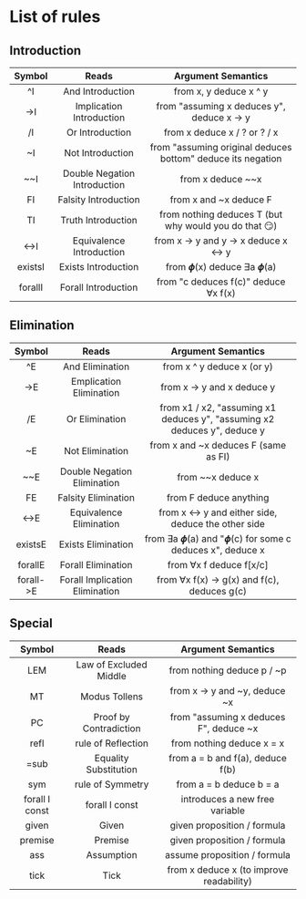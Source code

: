 # List of rules

## Introduction

| Symbol  |            Reads             |                     Argument Semantics                      |
| :-----: | :--------------------------: | :---------------------------------------------------------: |
|   ^I    |       And Introduction       |                   from x, y deduce x ^ y                    |
|   ->I   |   Implication Introduction   |         from "assuming x deduces y", deduce x -> y          |
|   /I    |       Or Introduction        |                from x deduce x / ? or ? / x                 |
|   ~I    |       Not Introduction       | from "assuming original deduces bottom" deduce its negation |
|   ~~I   | Double Negation Introduction |                      from x deduce ~~x                      |
|   FI    |     Falsity Introduction     |                   from x and ~x deduce F                    |
|   TI    |      Truth Introduction      | from nothing deduces T (but why would you do that :smirk:)  |
|  <->I   |   Equivalence Introduction   |            from x -> y and y -> x deduce x <-> y            |
| existsI |     Exists Introduction      |                  from 𝝓(x) deduce ∃a 𝝓(a)                   |
| forallI |     Forall Introduction      |            from "c deduces f(c)" deduce ∀x f(x)             |

## Elimination

|  Symbol   |             Reads              |                            Argument Semantics                            |
| :-------: | :----------------------------: | :----------------------------------------------------------------------: |
|    ^E     |        And Elimination         |                        from x ^ y deduce x (or y)                        |
|    ->E    |    Emplication Elimination     |                        from x -> y and x deduce y                        |
|    /E     |         Or Elimination         | from x1 / x2, "assuming x1 deduces y", "assuming x2 deduces y", deduce y |
|    ~E     |        Not Elimination         |                   from x and ~x deduces F (same as FI)                   |
|    ~~E    |  Double Negation Elimination   |                            from ~~x deduce x                             |
|    FE     |      Falsity Elimination       |                          from F deduce anything                          |
|   <->E    |    Equivalence Elimination     |           from x <-> y and either side, deduce the other side            |
|  existsE  |       Exists Elimination       |          from ∃a 𝝓(a) and "𝝓(c) for some c deduces x", deduce x          |
|  forallE  |       Forall Elimination       |                         from ∀x f deduce f[x/c]                          |
| forall->E | Forall Implication Elimination |               from ∀x f(x) -> g(x) and f(c), deduces g(c)                |

## Special

|     Symbol     |         Reads          |            Argument Semantics            |
| :------------: | :--------------------: | :--------------------------------------: |
|      LEM       | Law of Excluded Middle |        from nothing deduce p / ~p        |
|       MT       |     Modus Tollens      |      from x -> y and ~y, deduce ~x       |
|       PC       | Proof by Contradiction |  from "assuming x deduces F", deduce ~x  |
|      refl      |   rule of Reflection   |        from nothing deduce x = x         |
|      =sub      | Equality Substitution  |     from a = b and f(a), deduce f(b)     |
|      sym       |    rule of Symmetry    |         from a = b deduce b = a          |
| forall I const |     forall I const     |      introduces a new free variable      |
|     given      |         Given          |       given proposition / formula        |
|    premise     |        Premise         |       given proposition / formula        |
|      ass       |       Assumption       |       assume proposition / formula       |
|      tick      |          Tick          | from x deduce x (to improve readability) |
